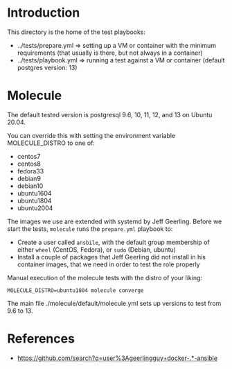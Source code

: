 # Introduction

This directory is the home of the test playbooks:

* ../tests/prepare.yml => setting up a VM or container with the minimum requirements (that usually is there, but not always in a container)
* ../tests/playbook.yml => running a test against a VM or container (default postgres version: 13)

# Molecule

The default tested version is postgresql 9.6, 10, 11, 12, and 13 on Ubuntu 20.04.

You can override this with setting the environment variable MOLECULE_DISTRO to one of:

* centos7
* centos8
* fedora33
* debian9
* debian10
* ubuntu1604
* ubuntu1804
* ubuntu2004

The images we use are extended with systemd by Jeff Geerling. Before we start the tests, `molecule` runs the `prepare.yml` playbook to:

* Create a user called `ansbile`, with the default group membership of either `wheel` (CentOS, Fedora), or `sudo` (Debian, ubuntu)
* Install a couple of packages that Jeff Geerling did not install in his container images, that we need in order to test the role properly


Manual execution of the molecule tests with the distro of your liking:

```
MOLECULE_DISTRO=ubuntu1804 molecule converge
```

The main file ./molecule/default/molecule.yml sets up versions to test from 9.6 to 13.

# References

* https://github.com/search?q=user%3Ageerlingguy+docker-.*-ansible